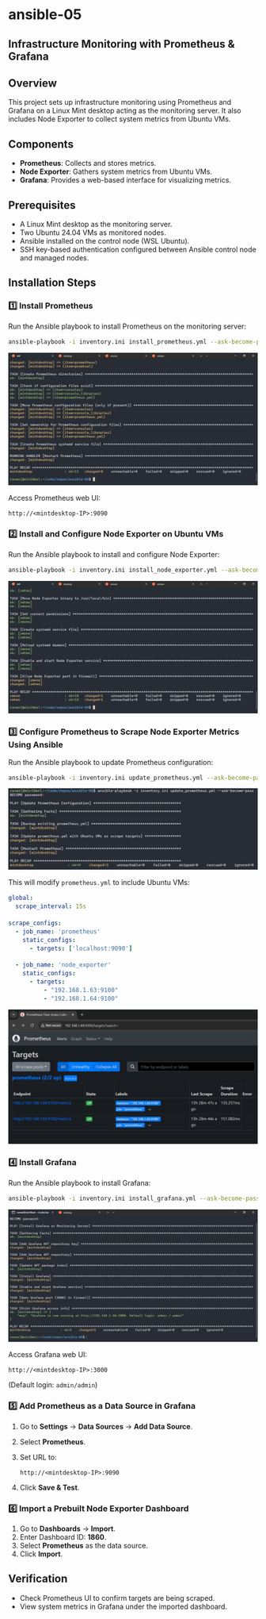 # ansible-05

## Infrastructure Monitoring with Prometheus & Grafana

## Overview

This project sets up infrastructure monitoring using Prometheus and Grafana on a Linux Mint desktop acting as the monitoring server. It also includes Node Exporter to collect system metrics from Ubuntu VMs.

## Components

- **Prometheus**: Collects and stores metrics.
- **Node Exporter**: Gathers system metrics from Ubuntu VMs.
- **Grafana**: Provides a web-based interface for visualizing metrics.

## Prerequisites

- A Linux Mint desktop as the monitoring server.
- Two Ubuntu 24.04 VMs as monitored nodes.
- Ansible installed on the control node (WSL Ubuntu).
- SSH key-based authentication configured between Ansible control node and managed nodes.

## Installation Steps

### 1️⃣ Install Prometheus

Run the Ansible playbook to install Prometheus on the monitoring server:

```bash
ansible-playbook -i inventory.ini install_prometheus.yml --ask-become-pass
```

![install prometheus](ss/01.png "install prometheus")

Access Prometheus web UI:

```text
http://<mintdesktop-IP>:9090
```

### 2️⃣ Install and Configure Node Exporter on Ubuntu VMs

Run the Ansible playbook to install and configure Node Exporter:

```bash
ansible-playbook -i inventory.ini install_node_exporter.yml --ask-become-pass
```

![install node exporter](ss/02.png "install node exporter")

### 3️⃣ Configure Prometheus to Scrape Node Exporter Metrics Using Ansible

Run the Ansible playbook to update Prometheus configuration:

```bash
ansible-playbook -i inventory.ini update_prometheus.yml --ask-become-pass
```

![configure prometheus](ss/03.png "configure prometheus")

This will modify `prometheus.yml` to include Ubuntu VMs:

```yaml
global:
  scrape_interval: 15s

scrape_configs:
  - job_name: 'prometheus'
    static_configs:
      - targets: ['localhost:9090']

  - job_name: 'node_exporter'
    static_configs:
      - targets:
          - "192.168.1.63:9100"
          - "192.168.1.64:9100"
```

![prometheus and node exporter connected](ss/04.png "prometheus and node exporter connected")

### 4️⃣ Install Grafana

Run the Ansible playbook to install Grafana:

```bash
ansible-playbook -i inventory.ini install_grafana.yml --ask-become-pass
```

![install grafana](ss/05.png "install grafana")

Access Grafana web UI:

```text
http://<mintdesktop-IP>:3000
```

(Default login: `admin/admin`)

### 5️⃣ Add Prometheus as a Data Source in Grafana

1. Go to **Settings** → **Data Sources** → **Add Data Source**.
2. Select **Prometheus**.
3. Set URL to:

   ```text
   http://<mintdesktop-IP>:9090
   ```

4. Click **Save & Test**.

### 6️⃣ Import a Prebuilt Node Exporter Dashboard

1. Go to **Dashboards** → **Import**.
2. Enter Dashboard ID: **1860**.
3. Select **Prometheus** as the data source.
4. Click **Import**.

## Verification

- Check Prometheus UI to confirm targets are being scraped.
- View system metrics in Grafana under the imported dashboard.
